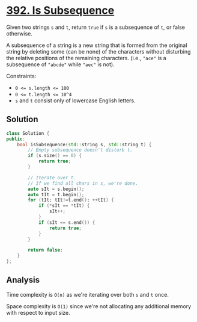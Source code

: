# [392. Is Subsequence](https://leetcode.com/problems/is-subsequence)

Given two strings `s` and `t`, return `true` if `s` is a subsequence of `t`, or
false otherwise.

A subsequence of a string is a new string that is formed from the original
string by deleting some (can be none) of the characters without disturbing the
relative positions of the remaining characters. (i.e., `"ace"` is a subsequence
of `"abcde"` while `"aec"` is not).

Constraints:

* `0 <= s.length <= 100`
* `0 <= t.length <= 10^4`
* `s` and `t` consist only of lowercase English letters.

## Solution

```c++
class Solution {
public:
    bool isSubsequence(std::string s, std::string t) {
        // Empty subsequence doesn't disturb t.
        if (s.size() == 0) {
            return true;
        }

        // Iterate over t.
        // If we find all chars in s, we're done.
        auto sIt = s.begin();
        auto tIt = t.begin();
        for (tIt; tIt!=t.end(); ++tIt) {
            if (*sIt == *tIt) {
                sIt++;
            }
            if (sIt == s.end()) {
                return true;
            }
        }

        return false;
    }
};
```

## Analysis

Time complexity is `O(n)` as we're iterating over both `s` and `t` once.

Space complexity is `O(1)` since we're not allocating any additional memory with
respect to input size.
